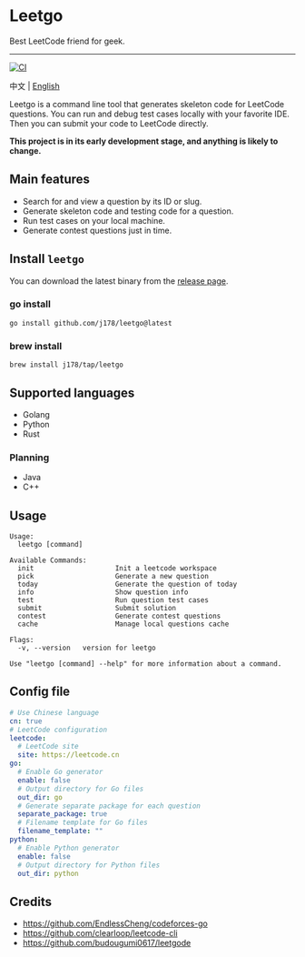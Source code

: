 # Leetgo

Best LeetCode friend for geek.

---

[![CI](https://github.com/j178/leetgo/actions/workflows/ci.yaml/badge.svg)](https://github.com/j178/leetgo/actions/workflows/ci.yaml)

中文 | [English](./README.md)

Leetgo is a command line tool that generates skeleton code for LeetCode questions. You can run and debug test cases locally with your favorite IDE.
Then you can submit your code to LeetCode directly.

**This project is in its early development stage, and anything is likely to change.**

## Main features

- Search for and view a question by its ID or slug.
- Generate skeleton code and testing code for a question.
- Run test cases on your local machine.
- Generate contest questions just in time.

## Install `leetgo`

You can download the latest binary from the [release page](https://github.com/j178/leetgo/releases).

### go install

```shell
go install github.com/j178/leetgo@latest
```

### brew install

```shell
brew install j178/tap/leetgo
```

## Supported languages

- Golang
- Python
- Rust

### Planning

- Java
- C++

## Usage
<!-- BEGIN USAGE -->
```
Usage:
  leetgo [command]

Available Commands:
  init                    Init a leetcode workspace
  pick                    Generate a new question
  today                   Generate the question of today
  info                    Show question info
  test                    Run question test cases
  submit                  Submit solution
  contest                 Generate contest questions
  cache                   Manage local questions cache

Flags:
  -v, --version   version for leetgo

Use "leetgo [command] --help" for more information about a command.
```
<!-- END USAGE -->

## Config file
<!-- BEGIN CONFIG -->
```yaml
# Use Chinese language
cn: true
# LeetCode configuration
leetcode:
  # LeetCode site
  site: https://leetcode.cn
go:
  # Enable Go generator
  enable: false
  # Output directory for Go files
  out_dir: go
  # Generate separate package for each question
  separate_package: true
  # Filename template for Go files
  filename_template: ""
python:
  # Enable Python generator
  enable: false
  # Output directory for Python files
  out_dir: python
```
<!-- END CONFIG -->

## Credits

- https://github.com/EndlessCheng/codeforces-go
- https://github.com/clearloop/leetcode-cli
- https://github.com/budougumi0617/leetgode
